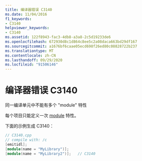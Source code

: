 ```yaml
---
title: 编译器错误 C3140
ms.date: 11/04/2016
f1_keywords:
- C3140
helpviewer_keywords:
- C3140
ms.assetid: 122f8943-fac3-4db8-a3a8-2c5d19233de6
ms.openlocfilehash: 672930d8c1d864c8ee5c2a08daca663bd29df167
ms.sourcegitcommit: a1676bf6caae05ecd698f26ed80c08828722b237
ms.translationtype: MT
ms.contentlocale: zh-CN
ms.lasthandoff: 09/29/2020
ms.locfileid: "91506146"
---
```

# <a name="compiler-error-c3140"></a>编译器错误 C3140

同一编译单元中不能有多个 "module" 特性

每个项目只能定义一次 [module](../../windows/attributes/module-cpp.md) 特性。

下面的示例生成 C3140：

```cpp
// C3140.cpp
// compile with: /c
[emitidl];
[module(name = "MyLibrary")];
[module(name = "MyLibrary2")];   // C3140
```
